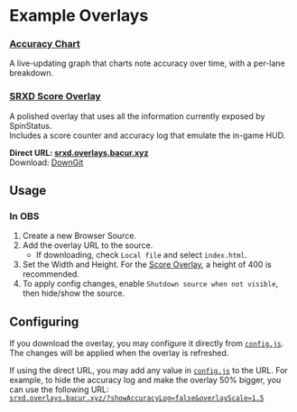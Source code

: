 # Example Overlays

### [Accuracy Chart](AccuracyChart/)

A live-updating graph that charts note accuracy over time, with a per-lane breakdown.

### [SRXD Score Overlay](SRXD/)

A polished overlay that uses all the information currently exposed by SpinStatus.\
Includes a score counter and accuracy log that emulate the in-game HUD.

**Direct URL: [srxd.overlays.bacur.xyz](https://srxd.overlays.bacur.xyz)**\
Download: [DownGit](https://downgit.github.io/#/home?url=https://github.com/TakingFire/SpinStatus/tree/main/Overlays/SRXD)

## Usage

### In OBS

1. Create a new Browser Source.
2. Add the overlay URL to the source.
   - If downloading, check `Local file` and select `index.html`.
3. Set the Width and Height. For the [Score Overlay](https://srxd.overlays.bacur.xyz), a height of 400 is recommended.
4. To apply config changes, enable `Shutdown source when not visible`, then hide/show the source.

## Configuring

If you download the overlay, you may configure it directly from [`config.js`](SRXD/config.js). The changes will be applied when the overlay is refreshed.

If using the direct URL, you may add any value in [`config.js`](SRXD/config.js) to the URL. For example, to hide the accuracy log and make the overlay 50% bigger, you can use the following URL:\
[`srxd.overlays.bacur.xyz/?showAccuracyLog=false&overlayScale=1.5`](https://srxd.overlays.bacur.xyz/?showAccuracyLog=false&overlayScale=1.5)
